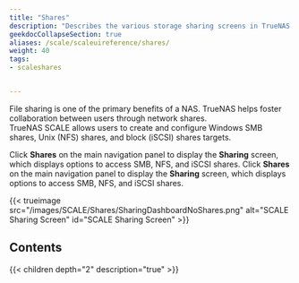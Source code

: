 ```yaml
---
title: "Shares"
description: "Describes the various storage sharing screens in TrueNAS SCALE."
geekdocCollapseSection: true
aliases: /scale/scaleuireference/shares/
weight: 40
tags:
- scaleshares


---
```


File sharing is one of the primary benefits of a NAS. TrueNAS helps foster collaboration between users through network shares.  
TrueNAS SCALE allows users to create and configure Windows SMB shares, Unix (NFS) shares, and block (iSCSI) shares targets.

Click **Shares** on the main navigation panel to display the **Sharing** screen, which displays options to access SMB, NFS, and iSCSI shares.
Click **Shares** on the main navigation panel to display the **Sharing** screen, which displays options to access SMB, NFS, and iSCSI shares.

{{< trueimage src="/images/SCALE/Shares/SharingDashboardNoShares.png" alt="SCALE Sharing Screen" id="SCALE Sharing Screen" >}}

## Contents

{{< children depth="2" description="true" >}}
